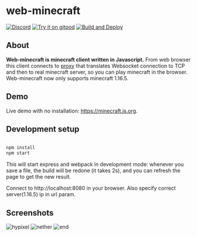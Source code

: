 # web-minecraft

[![Discord](https://img.shields.io/badge/chat-on%20discord-brightgreen.svg)](https://discord.gg/h6DQzDx2G7)
[![Try it on gitpod](https://img.shields.io/badge/try-on%20gitpod-brightgreen.svg)](https://gitpod.io/#https://github.com/michaljaz/web-minecraft)
[![Build and Deploy](https://github.com/michaljaz/web-minecraft/actions/workflows/github-pages.yaml/badge.svg)](https://github.com/michaljaz/web-minecraft/actions/workflows/github-pages.yaml)
## About

**Web-minecraft is minecraft client written in Javascript.** From web browser this client connects to [proxy](https://github.com/michaljaz/web-minecraft-proxy) that translates Websocket connection to TCP and then to real minecraft server, so you can play minecraft in the browser. Web-minecraft now only supports minecraft 1.16.5.

## Demo
Live demo with no installation: https://minecraft.js.org.

## Development setup

```bash

npm install
npm start
```
This will start express and webpack in development mode: whenever you save a file, the build will be redone (it takes 2s), and you can refresh the page to get the new result.

Connect to http://localhost:8080 in your browser. Also specify correct server(1.16.5) ip in url param.


## Screenshots
![hypixel](https://i.ibb.co/bPh99MV/hypixel.png "hypixel")
![nether](https://i.ibb.co/jzZVrT2/Screenshot-from-2021-01-27-21-13-37.png "nether")
![end](https://i.ibb.co/tKmnJ8D/Screenshot-from-2021-01-27-21-16-12.png "end")
